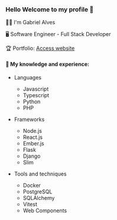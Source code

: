### Hello Welcome to my profile 👋

👨‍🦱 I'm Gabriel Alves

🖥️ Software Engineer - Full Stack Developer

🏆 Portfolio: [Access website](https://paulgabr.github.io/portifolio/)

#### 🧠 My knowledge and experience:
- Languages
  - Javascript
  - Typescript
  - Python
  - PHP

- Frameworks
  - Node.js
  - React.js
  - Ember.js
  - Flask
  - Django
  - Slim

- Tools and techniques
  - Docker
  - PostgreSQL
  - SQLAlchemy
  - Vitest
  - Web Components
